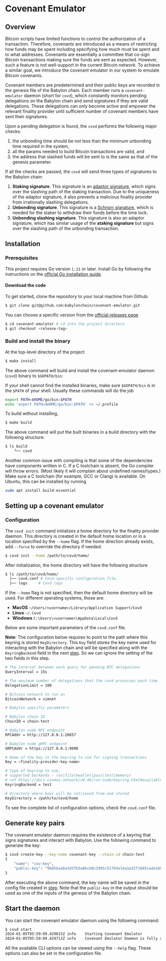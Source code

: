 # Covenant Emulator

## Overview
Bitcoin scripts have limited functions to control the authorization of a transaction.
Therefore, covenants are introduced as a means of restricting how funds may be spent including specifying how much must be spent and to what addresses.
Covenants are essentially a committee that co-sign Bitcoin transactions making sure the funds are sent as expected.
However, such a feature is not well-support in the current Bitcoin network.
To achieve a similar goal, we introduce the covenant emulator in our system to emulate Bitcoin covenants.

Covenant members are predetermined and their public keys are recorded in the genesis file of the Babylon chain.
Each member runs a `covenant-emulator` daemon (short for `covd`), which constantly monitors pending delegations on the Babylon chain and send signatures if they are valid delegations.
These delegations can only become active and empower the relevant finality provider until sufficient number of covenant members have sent their signatures.

Upon a pending delegation is found, the `covd` performs the following major checks:
1. the unbonding time should be not less than the minimum unbonding time required in the system,
2. all the params needed to build Bitcoin transactions are valid, and
3. the address that slashed funds will be sent to is the same as that of the genesis parameter.

If all the checks are passed, the `covd` will send three types of signatures to the Babylon chain:
1. **Staking signature**. This signature is an [adaptor signature](https://medium.com/crypto-garage/adaptor-signature-schnorr-signature-and-ecdsa-da0663c2adc4), which signs over the slashing path of the staking transaction.
Due to the uniqueness of the adaptor signature, it also prevents a malicious finality provider from irrationally slashing delegations.
2. **Unbonding signature**. This signature is a [Schnorr signature](https://en.wikipedia.org/wiki/Schnorr_signature), which is needed for the staker to withdraw their funds before the time lock.
3. **Unbonding slashing signature**. This signature is also an adaptor signature, which has similar usage of the **staking signature** but signs over the slashing path of the unbonding transaction.

## Installation

### Prerequisites

This project requires Go version `1.21` or later.
Install Go by following the instructions on
the [official Go installation guide](https://golang.org/doc/install).

#### Download the code

To get started, clone the repository to your local machine from Github:

```bash
$ git clone git@github.com:babylonchain/covenant-emulator.git
```

You can choose a specific version from
the [official releases page](https://github.com/babylonchain/covenant-emulator/releases)

```bash
$ cd covenant-emulator # cd into the project directory
$ git checkout <release-tag>
```

### Build and install the binary

At the top-level directory of the project

```bash
$ make install 
```

The above command will build and install the covenant-emulator daemon (`covd`) binary to
`$GOPATH/bin`:

If your shell cannot find the installed binaries, make sure `$GOPATH/bin` is in
the `$PATH` of your shell. Usually these commands will do the job

```bash
export PATH=$HOME/go/bin:$PATH
echo 'export PATH=$HOME/go/bin:$PATH' >> ~/.profile
```

To build without installing,

```bash
$ make build
```

The above command will put the built binaries in a build directory with the
following structure:
```bash
$ ls build
    └── covd
```

Another common issue with compiling is that some of the dependencies have
components written in C. If a C toolchain is absent, the Go compiler will throw
errors. (Most likely it will complain about undefined names/types.) Make sure a
C toolchain (for example, GCC or Clang) is available.
On Ubuntu, this can be
installed by running

```bash
sudo apt install build-essential
```

## Setting up a covenant emulator

### Configuration

The `covd init` command initializes a home directory for the
finality provider daemon.
This directory is created in the default home location or in a
location specified by the `--home` flag.
If the home direction already exists, add `--force` to override the directory if needed.

```bash
$ covd init --home /path/to/covd/home/
```

After initialization, the home directory will have the following structure

```bash
$ ls /path/to/covd/home/
  ├── covd.conf # Covd-specific configuration file.
  ├── logs     # Covd logs
```

If the `--home` flag is not specified, then the default home directory
will be used. For different operating systems, those are:

- **MacOS** `~/Users/<username>/Library/Application Support/Covd`
- **Linux** `~/.Covd`
- **Windows** `C:\Users\<username>\AppData\Local\Covd`

Below are some important parameters of the `covd.conf` file.

**Note**:
The configuration below requires to point to the path where this keyring is stored `KeyDirectory`.
This `Key` field stores the key name used for interacting with the Babylon chain
and will be specified along with the `KeyringBackend` field in the next [step](#generate-key-pairs).
So we can ignore the setting of the two fields in this step.

```bash
# The interval between each query for pending BTC delegations
QueryInterval = 15s

# The maximum number of delegations that the covd processes each time
DelegationLimit = 100

# Bitcoin network to run on
BitcoinNetwork = simnet

# Babylon specific parameters

# Babylon chain ID
ChainID = chain-test

# Babylon node RPC endpoint
RPCAddr = http://127.0.0.1:26657

# Babylon node gRPC endpoint
GRPCAddr = https://127.0.0.1:9090

# Name of the key in the keyring to use for signing transactions
Key = <finality-provider-key-name>

# Type of keyring to use,
# supported backends - (os|file|kwallet|pass|test|memory)
# ref https://docs.cosmos.network/v0.46/run-node/keyring.html#available-backends-for-the-keyring
KeyringBackend = test

# Directory where keys will be retrieved from and stored
KeyDirectory = /path/to/covd/home
```

To see the complete list of configuration options, check the `covd.conf` file.

## Generate key pairs

The covenant emulator daemon requires the existence of a keyring that signs signatures and interact with Babylon.
Use the following command to generate the key:

```bash
$ covd create-key --key-name covenant-key --chain-id chain-test
{
    "name": "cov-key",
    "public-key": "9bd5baaba3d3fb5a8bcb8c2995c51793e14a1e32f1665cade168f638e3b15538"
}
```

After executing the above command, the key name will be saved in the config file
created in [step](#configuration).
Note that the `public-key` in the output should be used as one of the inputs of the genesis of the Babylon chain.

## Start the daemon

You can start the covenant emulator daemon using the following command:

```bash
$ covd start
2024-01-05T05:59:09.429615Z	info	Starting Covenant Emulator
2024-01-05T05:59:09.429713Z	info	Covenant Emulator Daemon is fully active!
```

All the available CLI options can be viewed using the `--help` flag. These options
can also be set in the configuration file.
